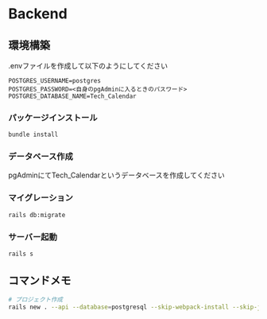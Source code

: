 # Backend

## 環境構築

.envファイルを作成して以下のようにしてください
```
POSTGRES_USERNAME=postgres
POSTGRES_PASSWORD=<自身のpgAdminに入るときのパスワード>
POSTGRES_DATABASE_NAME=Tech_Calendar
```

### パッケージインストール
```bash
bundle install
```

### データベース作成
pgAdminにてTech_Calendarというデータベースを作成してください

### マイグレーション
```bash
rails db:migrate
```

### サーバー起動
```bash
rails s
```

## コマンドメモ
```bash
# プロジェクト作成
rails new . --api --database=postgresql --skip-webpack-install --skip-javascript --skip-test
```